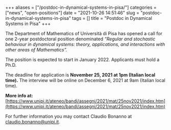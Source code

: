+++
aliases = ["/postdoc-in-dynamical-systems-in-pisa/"]
categories = ["news", "open-positions"]
date = "2021-10-26 14:51:46"
slug = "postdoc-in-dynamical-systems-in-pisa"
tags = []
title = "Postdoc in Dynamical Systems in Pisa"
+++

The Department of Mathematics of Università di Pisa has opened a call
for one 2-year postdoctoral position denominated *“Regular and
stochastic behaviour in dynamical systems: theory, applications, and
interactions with other areas of Mathematics”.*

The position is expected to start in January 2022. Applicants must hold
a Ph.D.

The deadline for application is **November 25, 2021 at 1pm (Italian
local time).** The interview will be online on December 6, 2021 at 9am
(Italian local time).

**More info at:**
[https://www.unipi.it/ateneo/bandi/assegni/2021/mat/25nov2021/index.htm](https://www.unipi.it/ateneo/bandi/assegni/2021/mat/25nov2021/index.htm)

For further information you may contact Claudio Bonanno at
[claudio.bonanno@unipi.it](claudio.bonanno@unipi.it).
